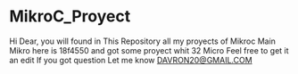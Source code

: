 # MikroC_Proyect
Hi Dear,
you will found in This Repository all my proyects of Mikroc
Main Mikro here is 18f4550
and  got some proyect whit 32 Micro
Feel free to get it an edit
If you got question Let me know 
DAVRON20@GMAIL.COM
